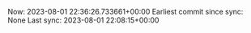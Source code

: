 Now: 2023-08-01 22:36:26.733661+00:00 Earliest commit since sync: None Last sync: 2023-08-01 22:08:15+00:00
